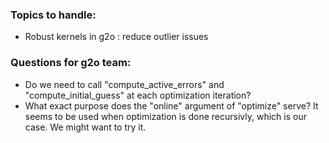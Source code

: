 ### Topics to handle:

- Robust kernels in g2o : reduce outlier issues


### Questions for g2o team:

- Do we need to call "compute_active_errors" and "compute_initial_guess" at each optimization iteration?
- What exact purpose does the "online" argument of "optimize" serve? It seems to be used when optimization is done recursivly, which is our case. We might want to try it.
